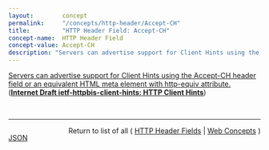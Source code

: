 ```yaml
---
layout:        concept
permalink:     "/concepts/http-header/Accept-CH"
title:         "HTTP Header Field: Accept-CH"
concept-name:  HTTP Header Field
concept-value: Accept-CH
description: "Servers can advertise support for Client Hints using the Accept-CH header field or an equivalent HTML meta element with http-equiv attribute."
---
```


[Servers can advertise support for Client Hints using the Accept-CH header field or an equivalent HTML meta element with http-equiv attribute.](http://tools.ietf.org/html/draft-ietf-httpbis-client-hints#section-2.2.1 "Read documentation for HTTP Header Field &#34;Accept-CH&#34;") (**[Internet Draft ietf-httpbis-client-hints: HTTP Client Hints](/specs/IETF/I-D/ietf-httpbis-client-hints "An increasing diversity of Web-connected devices and software capabilities has created a need to deliver optimized content for each device. This specification defines a set of HTTP request header fields, colloquially known as Client Hints, to address this. They are intended to be used as input to proactive content negotiation; just as the Accept header allows clients to indicate what formats they prefer, Client Hints allow clients to indicate a list of device and agent specific preferences.")**)

<br/>
<hr/>

<p style="float : left"><a href="./Accept-CH.json" title="JSON representing this particular Web Concept value">JSON</a></p>
<p style="text-align: right">Return to list of all ( <a href="../http-header/">HTTP Header Fields</a> | <a href="../">Web Concepts</a> )</p>
